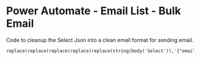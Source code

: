 # Power Automate - Email List - Bulk Email

Code to cleanup the Select Json into a clean email format for sending email.

```
replace(replace(replace(replace(replace(string(body('Select')),'{"email":"',''),',',''),'[',''),']',''),'"}',';')
```
